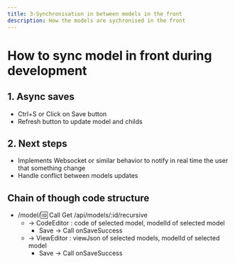 ```yaml
---
title: 3-Synchronisation in between models in the front
description: How the models are sychronised in the front
---
```



# How to sync model in front during development

## 1. Async saves

- Ctrl+S or Click on Save button
- Refresh button to update model and childs

## 2. Next steps

- Implements Websocket or similar behavior to notify in real time the user that something change
- Handle conflict between models updates

## Chain of though code structure

- /model/:id: Call Get /api/models/:id/recursive
  - -> CodeEditor : code of selected model, modelId of selected model
    - Save -> Call onSaveSuccess
  - -> ViewEditor : viewJson of selected models, modelId of selected model
    - Save -> Call onSaveSuccess